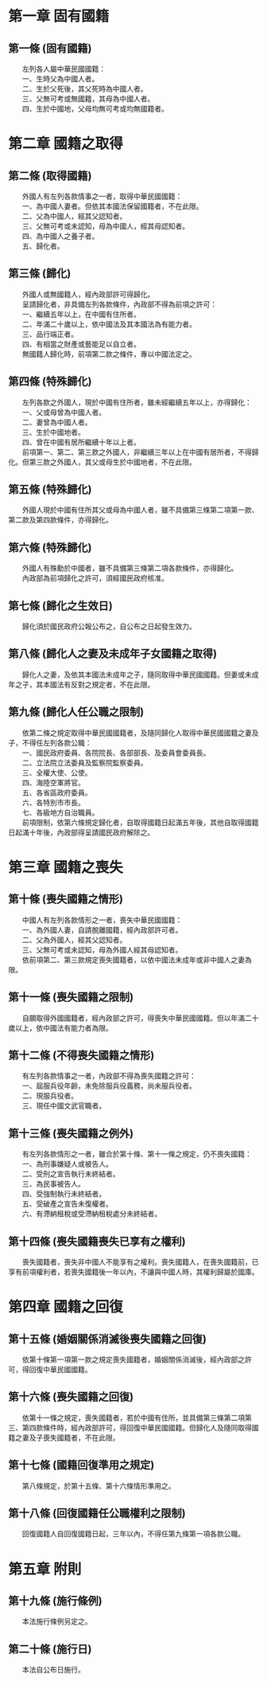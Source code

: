第一章  固有國籍
================
第一條 (固有國籍)
-----------------
　　左列各人屬中華民國國籍：  
　　一、生時父為中國人者。  
　　二、生於父死後，其父死時為中國人者。  
　　三、父無可考或無國籍，其母為中國人者。  
　　四、生於中國地，父母均無可考或均無國籍者。  


第二章  國籍之取得
==================
第二條 (取得國籍)
-----------------
　　外國人有左列各款情事之一者，取得中華民國國籍：  
　　一、為中國人妻者。但依其本國法保留國籍者，不在此限。  
　　二、父為中國人，經其父認知者。  
　　三、父無可考或未認知，母為中國人，經其母認知者。  
　　四、為中國人之養子者。  
　　五、歸化者。  


第三條 (歸化)
-------------
　　外國人或無國籍人，經內政部許可得歸化。  
　　呈請歸化者，非具備左列各款條件，內政部不得為前項之許可：  
　　一、繼續五年以上，在中國有住所者。  
　　二、年滿二十歲以上，依中國法及其本國法為有能力者。  
　　三、品行端正者。  
　　四、有相當之財產或藝能足以自立者。  
　　無國籍人歸化時，前項第二款之條件，專以中國法定之。  


第四條 (特殊歸化)
-----------------
　　左列各款之外國人，現於中國有住所者，雖未經繼續五年以上，亦得歸化：  
　　一、父或母曾為中國人者。  
　　二、妻曾為中國人者。  
　　三、生於中國地者。  
　　四、曾在中國有居所繼續十年以上者。  
　　前項第一、第二、第三款之外國人，非繼續三年以上在中國有居所者，不得歸化。但第三款之外國人，其父或母生於中國地者，不在此限。  


第五條 (特殊歸化)
-----------------
　　外國人現於中國有住所其父或母為中國人者，雖不具備第三條第二項第一款、第二款及第四款條件，亦得歸化。  


第六條 (特殊歸化)
-----------------
　　外國人有殊勳於中國者，雖不具備第三條第二項各款條件，亦得歸化。  
　　內政部為前項歸化之許可，須經國民政府核准。  


第七條 (歸化之生效日)
---------------------
　　歸化須於國民政府公報公布之，自公布之日起發生效力。  


第八條 (歸化人之妻及未成年子女國籍之取得)
-----------------------------------------
　　歸化人之妻，及依其本國法未成年之子，隨同取得中華民國國籍。但妻或未成年之子，其本國法有反對之規定者，不在此限。  


第九條 (歸化人任公職之限制)
---------------------------
　　依第二條之規定取得中華民國國籍者，及隨同歸化人取得中華民國國籍之妻及子，不得任左列各款公職：  
　　一、國民政府委員、各院院長、各部部長、及委員會委員長。  
　　二、立法院立法委員及監察院監察委員。  
　　三、全權大使、公使。  
　　四、海陸空軍將官。  
　　五、各省區政府委員。  
　　六、各特別市市長。  
　　七、各級地方自治職員。  
　　前項限制，依第六條規定歸化者，自取得國籍日起滿五年後，其他自取得國籍日起滿十年後，內政部得呈請國民政府解除之。  


第三章  國籍之喪失
==================
第十條 (喪失國籍之情形)
-----------------------
　　中國人有左列各款情形之一者，喪失中華民國國籍：  
　　一、為外國人妻，自請脫離國籍，經內政部許可者。  
　　二、父為外國人，經其父認知者。  
　　三、父無可考或未認知，母為外國人經其母認知者。  
　　依前項第二、第三款規定喪失國籍者，以依中國法未成年或非中國人之妻為限。  


第十一條 (喪失國籍之限制)
-------------------------
　　自願取得外國國籍者，經內政部之許可，得喪失中華民國國籍。但以年滿二十歲以上，依中國法有能力者為限。  


第十二條 (不得喪失國籍之情形)
-----------------------------
　　有左列各款情事之一者，內政部不得為喪失國籍之許可：  
　　一、屆服兵役年齡，未免除服兵役義務，尚未服兵役者。  
　　二、現服兵役者。  
　　三、現任中國文武官職者。  


第十三條 (喪失國籍之例外)
-------------------------
　　有左列各款情形之一者，雖合於第十條、第十一條之規定，仍不喪失國籍：  
　　一、為刑事嫌疑人或被告人。  
　　二、受刑之宣告執行未終結者。  
　　三、為民事被告人。  
　　四、受強制執行未終結者。  
　　五、受破產之宣告未復權者。  
　　六、有滯納租稅或受滯納租稅處分未終結者。  


第十四條 (喪失國籍喪失已享有之權利)
-----------------------------------
　　喪失國籍者，喪失非中國人不能享有之權利。喪失國籍人，在喪失國籍前，已享有前項權利者，若喪失國籍後一年以內，不讓與中國人時，其權利歸屬於國庫。  


第四章  國籍之回復
==================
第十五條 (婚姻關係消滅後喪失國籍之回復)
---------------------------------------
　　依第十條第一項第一款之規定喪失國籍者，婚姻關係消滅後，經內政部之許可，得回復中華民國國籍。  


第十六條 (喪失國籍之回復)
-------------------------
　　依第十一條之規定，喪失國籍者，若於中國有住所，並具備第三條第二項第三、第四款條件時，經內政部許可，得回復中華民國國籍。但歸化人及隨同取得國籍之妻及子喪失國籍者，不在此限。  


第十七條 (國籍回復準用之規定)
-----------------------------
　　第八條規定，於第十五條、第十六條情形準用之。  


第十八條 (回復國籍任公職權利之限制)
-----------------------------------
　　回復國籍人自回復國籍日起，三年以內，不得任第九條第一項各款公職。  


第五章  附則
============
第十九條 (施行條例)
-------------------
　　本法施行條例另定之。  


第二十條 (施行日)
-----------------
　　本法自公布日施行。